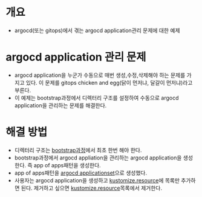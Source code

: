 # 개요
* argocd(또는 gitops)에서 겪는 argocd application관리 문제에 대한 예제

# argocd application 관리 문제
* argocd application을 누군가 수동으로 매번 생성,수정,삭제해야 하는 문제를 가지고 있다. 이 문제를 gitops chicken and egg(닭이 먼저냐, 달걀이 먼저냐)라고 부른다.
* 이 예제는 bootstrap과정에서 디렉터리 구조를 설정하여 수동으로 argocd application을 관리하는 문제를 해결한다.

# 해결 방법
* 디렉터리 구조는 [bootstrap과정](apps-applicationset.yaml)에서 최초 한번 해야 한다.
* bootstrap과정에서 argocd appliation을 관리하는 argocd application을 생성한다. 즉 app of apps패턴을 생성한다.
* app of apps패턴을 [argocd applicationset](apps-applicationset.yaml)으로 생성했다.
* 사용자는 argocd application을 생성하고 [kustomize.resource](02.%20Tech%20Note/Github/archive/argocd/chicken_and_egg/cluster-a/kustomization.yaml)에 목록만 추가하면 된다. 제거하고 싶으면 [kustomize.resource](02.%20Tech%20Note/Github/archive/argocd/chicken_and_egg/cluster-a/kustomization.yaml)목록에서 제거한다.
